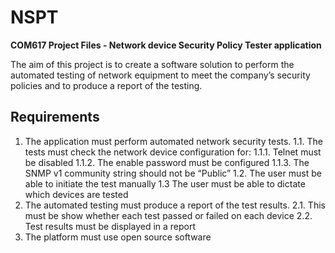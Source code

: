# NSPT
**COM617 Project Files - Network device Security Policy Tester application**

The aim of this project is to create a software solution to perform the automated testing of network equipment to meet the company’s security policies and to produce a report of the testing.

## Requirements

1. The application must perform automated network security tests.
  1.1. The tests must check the network device configuration for:
    1.1.1. Telnet must be disabled
    1.1.2. The enable password must be configured
    1.1.3. The SNMP v1 community string should not be “Public”
  1.2. The user must be able to initiate the test manually
  1.3 The user must be able to dictate which devices are tested
2. The automated testing must produce a report of the test results.
   2.1. This must be show whether each test passed or failed on each device
  2.2. Test results must be displayed in a report
3. The platform must use open source software

